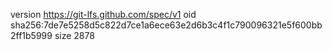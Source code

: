 version https://git-lfs.github.com/spec/v1
oid sha256:7de7e5258d5c822d7ce1a6ece63e2d6b3c4f1c790096321e5f600bb2ff1b5999
size 2878
